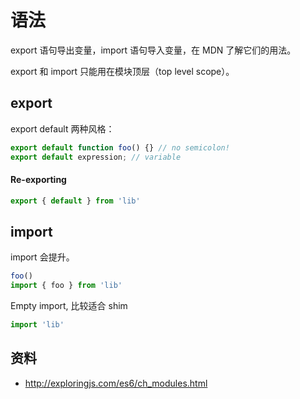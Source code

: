 # 语法

export 语句导出变量，import 语句导入变量，在 MDN 了解它们的用法。

export 和 import 只能用在模块顶层（top level scope）。

## export

export default 两种风格：

```js
export default function foo() {} // no semicolon!
export default expression; // variable
```

#### Re-exporting

```js
export { default } from 'lib'
```

## import

import 会提升。

```js
foo()
import { foo } from 'lib'
```

Empty import, 比较适合 shim

```js
import 'lib'
```

## 资料

- <http://exploringjs.com/es6/ch_modules.html>
